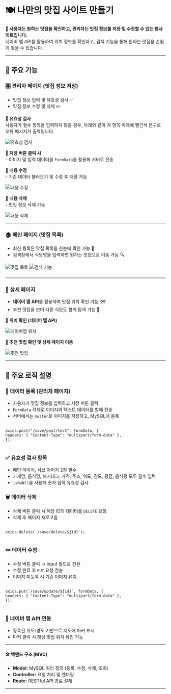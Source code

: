 <h1>🍽️ 나만의 맛집 사이트 만들기</h1>

<p><strong>📌 사용자는 원하는 맛집을 확인하고, 관리자는 맛집 정보를 저장 및 수정할 수 있는 웹사이트입니다.</strong><br />
네이버 맵 API를 활용하여 위치 정보를 확인하고, 검색 기능을 통해 원하는 맛집을 손쉽게 찾을 수 있습니다.</p>

<hr />

<h2>🚀 주요 기능</h2>

<h3>🎛 관리자 페이지 (맛집 정보 저장)</h3>
<ul>
  <li>맛집 정보 입력 및 유효성 검사 ✅</li>
  <li>맛집 정보 수정 및 삭제 ✏️</li>
</ul>

<p><strong>📌 유효성 검사</strong><br />사용자가 필수 항목을 입력하지 않을 경우, 아래와 같이 각 항목 아래에 빨간색 문구로 오류 메시지가 출력됩니다.</p>
<img src="https://github.com/user-attachments/assets/99006520-6768-41f2-91a6-866bf562514f" alt="유효성 검사" width="auto" />
<p><strong>📌 저장 버튼 클릭 시</strong><br />- 이미지 및 입력 데이터를 <code>FormData</code>를 활용해 서버로 전송</p>

<p><strong>📌 내용 수정</strong><br />- 기존 데이터 불러오기 및 수정 후 저장 가능</p>
<img src="https://github.com/user-attachments/assets/41753beb-2490-4c32-af9f-295025b89568" alt="내용 수정" width="auto" />

<p><strong>📌 내용 삭제</strong><br />- 맛집 정보 삭제 가능</p>
<img src="https://github.com/user-attachments/assets/41753beb-2490-4c32-af9f-295025b89568" alt="내용 삭제" width="auto" />

<hr />

<h3>🏠 메인 페이지 (맛집 목록)</h3>
<ul>
  <li>최신 등록된 맛집 목록을 한눈에 확인 가능 🏡</li>
  <li>검색창에서 식당명을 입력하면 원하는 맛집으로 이동 가능 🔍</li>
</ul>

<img src="https://github.com/user-attachments/assets/cba98846-a35a-44ff-936d-cfbc7084843e" alt="맛집 목록" width="auto" style="margin-bottom:10px;" />
<img src="https://github.com/user-attachments/assets/3b123df5-a821-44cb-a4d1-447fc3e92c60" alt="검색 기능" width="auto" />

<hr />

<h3>📍 상세 페이지</h3>
<ul>
  <li><strong>네이버 맵 API</strong>를 활용하여 맛집 위치 확인 가능 🗺️</li>
  <li>추천 맛집을 보며 다른 식당도 함께 탐색 가능 🍜</li>
</ul>

<p><strong>📌 위치 확인 (네이버 맵 API)</strong></p>
<img src="https://github.com/user-attachments/assets/9b56137c-5e94-4d1e-8b4f-17ea18fbb647" alt="네이버맵 위치" width="auto" />

<p><strong>📌 추천 맛집 확인 및 상세 페이지 이동</strong></p>
<img src="https://github.com/user-attachments/assets/08e1e842-9465-4f79-af05-6b5701a4473a" alt="추천 맛집" width="auto" />

<hr />

<h2>🧠 주요 로직 설명</h2>

<h3>📌 데이터 등록 (관리자 페이지)</h3>
<ul>
  <li>사용자가 맛집 정보를 입력하고 저장 버튼 클릭</li>
  <li><code>FormData</code> 객체로 이미지와 텍스트 데이터를 함께 전송</li>
  <li>서버에서는 <code>multer</code>로 이미지를 저장하고, MySQL에 등록</li>
</ul>

<pre>
  <code>
axios.post("/save/post/test", formData, {
headers: { "Content-Type": "multipart/form-data" },
});
  </code>
</pre>


<h3>✅ 유효성 검사 항목</h3>
<ul>
  <li>메인 이미지, 서브 이미지 2장 필수</li>
  <li>가게명, 음식명, 해시태그, 가격, 주소, 위도, 경도, 평점, 음식평 모두 필수 입력</li>
  <li><code>isNaN()</code>을 사용해 숫자 입력 유효성 검사</li>
</ul>

<h3>🗑 데이터 삭제</h3>
<ul>
  <li>삭제 버튼 클릭 시 해당 ID의 데이터를 <code>DELETE</code> 요청</li>
  <li>삭제 후 페이지 새로고침</li>
</ul>

<pre>
  <code>
axios.delete(`/save/delete/${id}`);
  </code>
</pre>

<h3>✏️ 데이터 수정</h3>
<ul>
  <li>수정 버튼 클릭 → input 필드로 전환</li>
  <li>수정 완료 후 <code>PUT</code> 요청 전송</li>
  <li>이미지 미등록 시 기존 이미지 유지</li>
</ul>

<pre>
  <code>
axios.put(`/save/update/${id}`, formData, {
headers: { "Content-Type": "multipart/form-data" },
});
  </code>
</pre>

<h3>📍 네이버 맵 API 연동</h3>
<ul>
  <li>등록된 위도/경도 기반으로 지도에 마커 표시</li>
  <li>마커 클릭 시 해당 맛집 위치 확인 가능</li>
</ul>

---

<h4>🛠 백엔드 구조 (MVC)</h4>
<ul>
  <li><strong>Model:</strong> MySQL 쿼리 정의 (등록, 수정, 삭제, 조회)</li>
  <li><strong>Controller:</strong> 요청 처리 및 렌더링</li>
  <li><strong>Route:</strong> RESTful API 경로 설계</li>
</ul>

---

